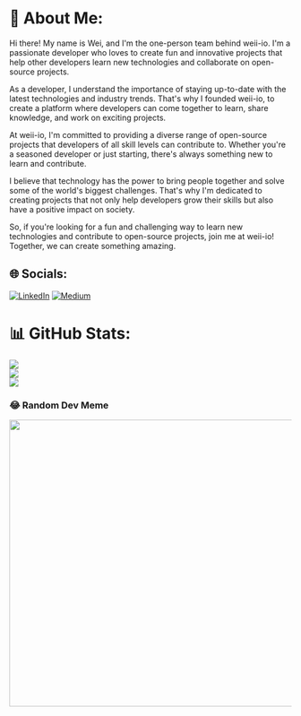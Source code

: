 # 💫 About Me:
Hi there! My name is Wei, and I'm the one-person team behind weii-io. I'm a passionate developer who loves to create fun and innovative projects that help other developers learn new technologies and collaborate on open-source projects.

As a developer, I understand the importance of staying up-to-date with the latest technologies and industry trends. That's why I founded weii-io, to create a platform where developers can come together to learn, share knowledge, and work on exciting projects.

At weii-io, I'm committed to providing a diverse range of open-source projects that developers of all skill levels can contribute to. Whether you're a seasoned developer or just starting, there's always something new to learn and contribute.

I believe that technology has the power to bring people together and solve some of the world's biggest challenges. That's why I'm dedicated to creating projects that not only help developers grow their skills but also have a positive impact on society.

So, if you're looking for a fun and challenging way to learn new technologies and contribute to open-source projects, join me at weii-io! Together, we can create something amazing.

## 🌐 Socials:
[![LinkedIn](https://img.shields.io/badge/LinkedIn-%230077B5.svg?logo=linkedin&logoColor=white)](https://linkedin.com/in/uy-seng) [![Medium](https://img.shields.io/badge/Medium-12100E?logo=medium&logoColor=white)](https://medium.com/@@nova44056) 

# 📊 GitHub Stats:
![](https://github-readme-stats.vercel.app/api?username=nova44056&theme=dark&hide_border=false&include_all_commits=true&count_private=true)<br/>
![](https://github-readme-streak-stats.herokuapp.com/?user=nova44056&theme=dark&hide_border=false)<br/>
![](https://github-readme-stats.vercel.app/api/top-langs/?username=nova44056&theme=dark&hide_border=false&include_all_commits=true&count_private=true&layout=compact)

### 😂 Random Dev Meme
<img src="https://media.wired.com/photos/5f87340d114b38fa1f8339f9/master/w_1600%2Cc_limit/Ideas_Surprised_Pikachu_HD.jpg" width="512px"/>
